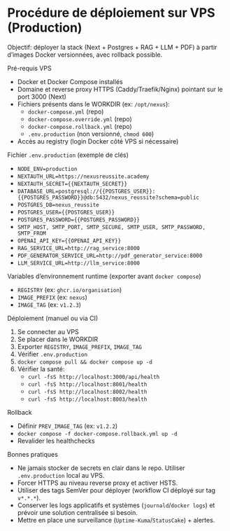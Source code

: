 # Procédure de déploiement sur VPS (Production)

Objectif: déployer la stack (Next + Postgres + RAG + LLM + PDF) à partir d’images Docker versionnées, avec rollback possible.

Pré-requis VPS

- Docker et Docker Compose installés
- Domaine et reverse proxy HTTPS (Caddy/Traefik/Nginx) pointant sur le port 3000 (Next)
- Fichiers présents dans le WORKDIR (ex: `/opt/nexus`):
  - `docker-compose.yml` (repo)
  - `docker-compose.override.yml` (repo)
  - `docker-compose.rollback.yml` (repo)
  - `.env.production` (non versionné, `chmod 600`)
- Accès au registry (login Docker côté VPS si nécessaire)

Fichier `.env.production` (exemple de clés)

- `NODE_ENV=production`
- `NEXTAUTH_URL=https://nexusreussite.academy`
- `NEXTAUTH_SECRET={{NEXTAUTH_SECRET}}`
- `DATABASE_URL=postgresql://{{POSTGRES_USER}}:{{POSTGRES_PASSWORD}}@db:5432/nexus_reussite?schema=public`
- `POSTGRES_DB=nexus_reussite`
- `POSTGRES_USER={{POSTGRES_USER}}`
- `POSTGRES_PASSWORD={{POSTGRES_PASSWORD}}`
- `SMTP_HOST, SMTP_PORT, SMTP_SECURE, SMTP_USER, SMTP_PASSWORD, SMTP_FROM`
- `OPENAI_API_KEY={{OPENAI_API_KEY}}`
- `RAG_SERVICE_URL=http://rag_service:8000`
- `PDF_GENERATOR_SERVICE_URL=http://pdf_generator_service:8000`
- `LLM_SERVICE_URL=http://llm_service:8000`

Variables d’environnement runtime (exporter avant `docker compose`)

- `REGISTRY` (ex: `ghcr.io/organisation`)
- `IMAGE_PREFIX` (ex: `nexus`)
- `IMAGE_TAG` (ex: `v1.2.3`)

Déploiement (manuel ou via CI)

1. Se connecter au VPS
2. Se placer dans le WORKDIR
3. Exporter `REGISTRY`, `IMAGE_PREFIX`, `IMAGE_TAG`
4. Vérifier `.env.production`
5. `docker compose pull && docker compose up -d`
6. Vérifier la santé:
   - `curl -fsS http://localhost:3000/api/health`
   - `curl -fsS http://localhost:8001/health`
   - `curl -fsS http://localhost:8002/health`
   - `curl -fsS http://localhost:8003/health`

Rollback

- Définir `PREV_IMAGE_TAG` (ex: `v1.2.2`)
- `docker compose -f docker-compose.rollback.yml up -d`
- Revalider les healthchecks

Bonnes pratiques

- Ne jamais stocker de secrets en clair dans le repo. Utiliser `.env.production` local au VPS.
- Forcer HTTPS au niveau reverse proxy et activer HSTS.
- Utiliser des tags SemVer pour déployer (workflow CI déployé sur tag `v*.*.*`).
- Conserver les logs applicatifs et systèmes (`journald`/`docker logs`) et prévoir une solution centralisée si besoin.
- Mettre en place une surveillance (`Uptime-Kuma`/`StatusCake`) + alertes.
